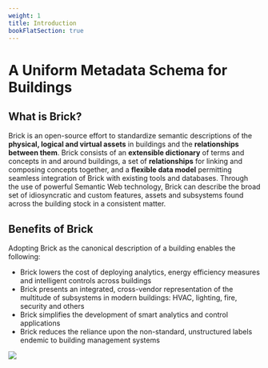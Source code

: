 ```yaml
---
weight: 1
title: Introduction
bookFlatSection: true
---
```


# A Uniform Metadata Schema for Buildings

## What is Brick?

Brick is an open-source effort to standardize semantic descriptions of the **physical, logical and virtual assets** in buildings and the **relationships between them**.
Brick consists of an **extensible dictionary** of terms and concepts in and around buildings, a set of **relationships** for linking and composing concepts together, and a **flexible data model** permitting seamless integration of Brick with existing tools and databases.
Through the use of powerful Semantic Web technology, Brick can describe the broad set of idiosyncratic and custom features, assets and subsystems found across the building stock in a consistent matter.

## Benefits of Brick

Adopting Brick as the canonical description of a building enables the following:

- Brick lowers the cost of deploying analytics, energy efficiency measures and intelligent controls across buildings
- Brick presents an integrated, cross-vendor representation of the multitude of subsystems in modern buildings: HVAC, lighting, fire, security and others
- Brick simplifies the development of smart analytics and control applications
- Brick reduces the reliance upon the non-standard, unstructured labels endemic to building management systems

![](/img/brick-model-example.png)
